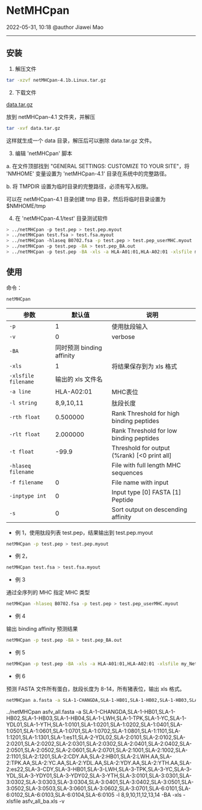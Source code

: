 # NetMHCpan

2022-05-31, 10:18
@author Jiawei Mao
***

## 安装

1. 解压文件

```sh
tar -xzvf netMHCpan-4.1b.Linux.tar.gz
```

2. 下载文件

[data.tar.gz](https://services.healthtech.dtu.dk/services/NetMHCpan-4.1/data.tar.gz)

放到 netMHCpan-4.1 文件夹，并解压

```sh
tar -xvf data.tar.gz
```

这样就生成一个 data 目录，解压后可以删除 data.tar.gz 文件。

3. 编辑 'netMHCpan' 脚本

a. 在文件顶部找到 "GENERAL SETTINGS: CUSTOMIZE TO YOUR SITE"，将 'NMHOME' 变量设置为 'netMHCpan-4.1' 目录在系统中的完整路径。

b. 将 TMPDIR 设置为临时目录的完整路径，必须有写入权限。

可以在 netMHCpan-4.1 目录创建 tmp 目录，然后将临时目录设置为 $NMHOME/tmp

4. 在 'netMHCpan-4.1/test' 目录测试软件

```sh
> ../netMHCpan -p test.pep > test.pep.myout
> ../netMHCpan test.fsa > test.fsa.myout
> ../netMHCpan -hlaseq B0702.fsa -p test.pep > test.pep_userMHC.myout
> ../netMHCpan -p test.pep -BA > test.pep_BA.out
> ../netMHCpan -p test.pep -BA -xls -a HLA-A01:01,HLA-A02:01 -xlsfile my_NetMHCpan_out.xls
```

## 使用

命令：

```sh
netMHCpan 
```

|参数|默认值|说明|
|---|---|---|
|`-p`|1|使用肽段输入|
|`-v`|0|verbose|
|`-BA`|同时预测 binding affinity|
|`-xls`|1|将结果保存到为 xls 格式|
|`-xlsfile filename`|输出的 xls 文件名|
|`-a line`|HLA-A02:01|MHC表位|
|`-l string`|8,9,10,11|肽段长度|
|`-rth float`|0.500000|Rank Threshold for high binding peptides|
|`-rlt float`|2.000000|Rank Threshold for low binding peptides|
|`-t float`|-99.9|Threshold for output (%rank) [<0 print all]|
|`-hlaseq filename`||File with full length MHC sequences|
|`-f filename`|0| File name with input|
|`-inptype int`|0|Input type [0] FASTA [1] Peptide|
|`-s`|0|Sort output on descending affinity|

- 例 1，使用肽段列表 test.pep，结果输出到 test.pep.myout

```sh
netMHCpan -p test.pep > test.pep.myout
```

- 例 2，

```sh
netMHCpan test.fsa > test.fsa.myout
```

- 例 3

通过全序列的 MHC 指定 MHC 类型

```sh
netMHCpan -hlaseq B0702.fsa -p test.pep > test.pep_userMHC.myout
```

- 例 4

输出 binding affinity 预测结果

```sh
netMHCpan -p test.pep -BA > test.pep_BA.out
```

- 例 5

```sh
netMHCpan -p test.pep -BA -xls -a HLA-A01:01,HLA-A02:01 -xlsfile my_NetMHCpan_out.xls
```

- 例 6

预测 FASTA 文件所有蛋白，肽段长度为 8-14，所有猪表位，输出 xls 格式。

```sh
netMHCpan a.fasta -a SLA-1-CHANGDA,SLA-1-HB01,SLA-1-HB02,SLA-1-HB03,SLA-1-HB04,SLA-1-LWH,SLA-1-TPK,SLA-1-YC,SLA-1-YDL01,SLA-1-YTH,SLA-1:0101,SLA-1:0201,SLA-1:0202,SLA-1:0401,SLA-1:0501,SLA-1:0601,SLA-1:0701,SLA-1:0702,SLA-1:0801,SLA-1:1101,SLA-1:1201,SLA-1:1301,SLA-1:es11,SLA-2-YDL02,SLA-2:0101,SLA-2:0102,SLA-2:0201,SLA-2:0202,SLA-2:0301,SLA-2:0302,SLA-2:0401,SLA-2:0402,SLA-2:0501,SLA-2:0502,SLA-2:0601,SLA-2:0701,SLA-2:1001,SLA-2:1002,SLA-2:1101,SLA-2:1201,SLA-2:CDY.AA,SLA-2:HB01,SLA-2:LWH.AA,SLA-2:TPK.AA,SLA-2:YC.AA,SLA-2:YDL.AA,SLA-2:YDY.AA,SLA-2:YTH.AA,SLA-2:es22,SLA-3-CDY,SLA-3-HB01,SLA-3-LWH,SLA-3-TPK,SLA-3-YC,SLA-3-YDL,SLA-3-YDY01,SLA-3-YDY02,SLA-3-YTH,SLA-3:0101,SLA-3:0301,SLA-3:0302,SLA-3:0303,SLA-3:0304,SLA-3:0401,SLA-3:0402,SLA-3:0501,SLA-3:0502,SLA-3:0503,SLA-3:0601,SLA-3:0602,SLA-3:0701,SLA-6:0101,SLA-6:0102,SLA-6:0103,SLA-6:0104,SLA-6:0105 -l 8,9,10,11,12,13,14 -xls -xlsfile a.xls
```

../netMHCpan asfv_all.fasta -a SLA-1-CHANGDA,SLA-1-HB01,SLA-1-HB02,SLA-1-HB03,SLA-1-HB04,SLA-1-LWH,SLA-1-TPK,SLA-1-YC,SLA-1-YDL01,SLA-1-YTH,SLA-1:0101,SLA-1:0201,SLA-1:0202,SLA-1:0401,SLA-1:0501,SLA-1:0601,SLA-1:0701,SLA-1:0702,SLA-1:0801,SLA-1:1101,SLA-1:1201,SLA-1:1301,SLA-1:es11,SLA-2-YDL02,SLA-2:0101,SLA-2:0102,SLA-2:0201,SLA-2:0202,SLA-2:0301,SLA-2:0302,SLA-2:0401,SLA-2:0402,SLA-2:0501,SLA-2:0502,SLA-2:0601,SLA-2:0701,SLA-2:1001,SLA-2:1002,SLA-2:1101,SLA-2:1201,SLA-2:CDY.AA,SLA-2:HB01,SLA-2:LWH.AA,SLA-2:TPK.AA,SLA-2:YC.AA,SLA-2:YDL.AA,SLA-2:YDY.AA,SLA-2:YTH.AA,SLA-2:es22,SLA-3-CDY,SLA-3-HB01,SLA-3-LWH,SLA-3-TPK,SLA-3-YC,SLA-3-YDL,SLA-3-YDY01,SLA-3-YDY02,SLA-3-YTH,SLA-3:0101,SLA-3:0301,SLA-3:0302,SLA-3:0303,SLA-3:0304,SLA-3:0401,SLA-3:0402,SLA-3:0501,SLA-3:0502,SLA-3:0503,SLA-3:0601,SLA-3:0602,SLA-3:0701,SLA-6:0101,SLA-6:0102,SLA-6:0103,SLA-6:0104,SLA-6:0105 -l 8,9,10,11,12,13,14 -BA -xls -xlsfile asfv_all_ba.xls -v
